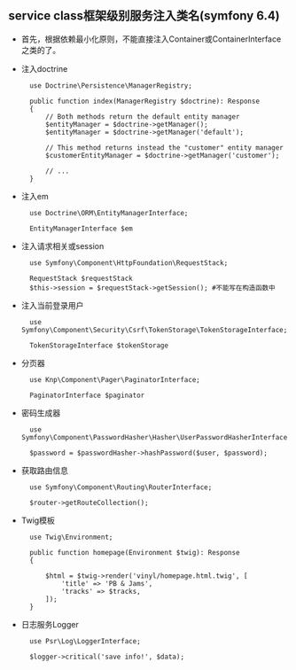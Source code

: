 ## service class框架级别服务注入类名(symfony 6.4)
- 首先，根据依赖最小化原则，不能直接注入Container或ContainerInterface之类的了。
- 注入doctrine

		use Doctrine\Persistence\ManagerRegistry;

		public function index(ManagerRegistry $doctrine): Response
	    {
	        // Both methods return the default entity manager
	        $entityManager = $doctrine->getManager();
	        $entityManager = $doctrine->getManager('default');
	
	        // This method returns instead the "customer" entity manager
	        $customerEntityManager = $doctrine->getManager('customer');
	
	        // ...
	    }
- 注入em

		use Doctrine\ORM\EntityManagerInterface;
		
		EntityManagerInterface $em
- 注入请求相关或session

		use Symfony\Component\HttpFoundation\RequestStack;
		
		RequestStack $requestStack
		$this->session = $requestStack->getSession(); #不能写在构造函数中

- 注入当前登录用户

		use Symfony\Component\Security\Csrf\TokenStorage\TokenStorageInterface;
		
		TokenStorageInterface $tokenStorage
- 分页器

		use Knp\Component\Pager\PaginatorInterface;

		PaginatorInterface $paginator
- 密码生成器

		use Symfony\Component\PasswordHasher\Hasher\UserPasswordHasherInterface;
				
		$password = $passwordHasher->hashPassword($user, $password);
- 获取路由信息

		use Symfony\Component\Routing\RouterInterface;
		
		$router->getRouteCollection();
- Twig模板

		use Twig\Environment;

		public function homepage(Environment $twig): Response
		{
		
		    $html = $twig->render('vinyl/homepage.html.twig', [
		        'title' => 'PB & Jams',
		        'tracks' => $tracks,
		    ]);
		}
- 日志服务Logger

		use Psr\Log\LoggerInterface;

		$logger->critical('save info!', $data);